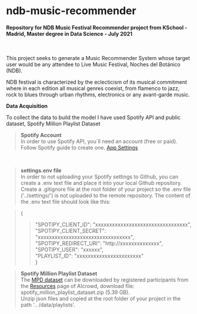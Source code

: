 # ndb-music-recommender
#### Repository for NDB Music Festival Recommender project from KSchool - Madrid, Master degree in Data Science - July 2021
<br>
<p>This project seeks to generate a Music Recommender System 
whose target user would be any attendee to Live Music Festival, Noches del Botánico (NDB).</p>
<p>NDB festival is characterized by the eclecticism 
of its musical commitment where in each edition all musical genres coexist, 
from flamenco to jazz, rock to blues through urban rhythms, electronics or any avant-garde music.</p>

**Data Acquisition**

<p>To collect the data to build the model I have used Spotify API 
and public dataset, Spotify Million Playlist Dataset</p>

> **Spotify Account** <br>
In order to use Spotify API, you´ll need an account (free or paid).<br>
Follow Spotify guide to create one. [App Settings](https://developer.spotify.com/documentation/general/guides/app-settings/)
<br>

> **settings.env file** <br> 
In order to not uploading your Spotify settings to Github, you can create a .env text file and place it into your local Github repository. Create a .gitignore file at the root folder of your project so the .env file ('../settings/') is not uploaded to the remote repository. The content of the .env text file should look like this:  

>  {
>>   "SPOTIPY_CLIENT_ID": "xxxxxxxxxxxxxxxxxxxxxxxxxxxxxxxxx",  
>>   "SPOTIPY_CLIENT_SECRET": "xxxxxxxxxxxxxxxxxxxxxxxxxxxxxxxxx",  
>>   "SPOTIPY_REDIRECT_URI": "http://xxxxxxxxxxxxxx",  
>>   "SPOTIPY_USER": "xxxxxx",  
>>   "PLAYLIST_ID": "xxxxxxxxxxxxxxxxxxxxxxx"  
> }

> **Spotify Million Playlist Dataset** <br>
The [MPD dataset](https://www.aicrowd.com/challenges/spotify-million-playlist-dataset-challenge) can be downloaded by registered participants from the [Resources](https://www.aicrowd.com/participants/sign_in) page of AIcrowd, download file: spotify_million_playlist_dataset.zip (5.39 GB).<br>
Unzip json files and copied  at the root folder of your project in the path '..
/data/playlists'.
<br>
